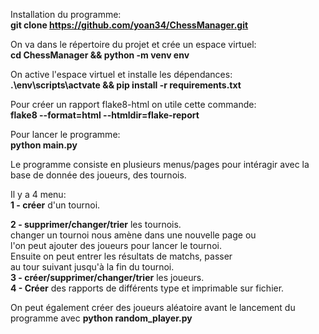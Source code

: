 Installation du programme:</br>
<b>git clone https://github.com/yoan34/ChessManager.git </b>

On va dans le répertoire du projet et crée un espace virtuel:</br>
<b> cd ChessManager && python -m venv env </b>

On active l'espace virtuel et installe les dépendances:</br>
<b> .\env\scripts\actvate && pip install -r requirements.txt </b>

Pour créer un rapport flake8-html on utile cette commande:</br>
<b>flake8 --format=html --htmldir=flake-report</b>

Pour lancer le programme:</br>
<b>python main.py</b>

Le programme consiste en plusieurs menus/pages pour intéragir
avec la base de donnée des joueurs, des tournois.

Il y a 4 menu:</br>
<b>1 - créer</b> d'un tournoi.</br>

<b>2 - supprimer/changer/trier</b> les tournois.</br>
changer un tournoi nous amène dans une nouvelle page ou </br>
l'on peut ajouter des joueurs pour lancer le tournoi.</br>Ensuite on peut entrer les résultats de matchs, passer</br> au tour suivant jusqu'à la fin du tournoi.</br>
<b>3 - créer/supprimer/changer/trier</b> les joueurs.</br>
<b>4 - Créer</b> des rapports de différents type et imprimable sur fichier.

On peut également créer des joueurs aléatoire avant le lancement du
programme avec <b>python random_player.py</b>



